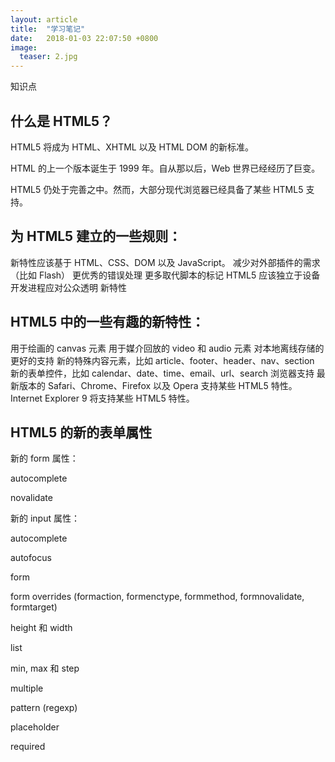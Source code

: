```yaml
---
layout: article
title:  "学习笔记"
date:   2018-01-03 22:07:50 +0800
image:
  teaser: 2.jpg
---
```



知识点


## 什么是 HTML5？
HTML5 将成为 HTML、XHTML 以及 HTML DOM 的新标准。

HTML 的上一个版本诞生于 1999 年。自从那以后，Web 世界已经经历了巨变。

HTML5 仍处于完善之中。然而，大部分现代浏览器已经具备了某些 HTML5 支持。

## 为 HTML5 建立的一些规则：

新特性应该基于 HTML、CSS、DOM 以及 JavaScript。
减少对外部插件的需求（比如 Flash）
更优秀的错误处理
更多取代脚本的标记
HTML5 应该独立于设备
开发进程应对公众透明
新特性
## HTML5 中的一些有趣的新特性：

用于绘画的 canvas 元素
用于媒介回放的 video 和 audio 元素
对本地离线存储的更好的支持
新的特殊内容元素，比如 article、footer、header、nav、section
新的表单控件，比如 calendar、date、time、email、url、search
浏览器支持
最新版本的 Safari、Chrome、Firefox 以及 Opera 支持某些 HTML5 特性。Internet Explorer 9 将支持某些 HTML5 特性。

## HTML5 的新的表单属性

新的 form 属性：

autocomplete

novalidate

新的 input 属性：

autocomplete

autofocus

form

form overrides (formaction, formenctype, formmethod, formnovalidate, formtarget)

height 和 width

list

min, max 和 step

multiple

pattern (regexp)

placeholder

required

